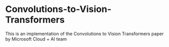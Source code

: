 # Convolutions-to-Vision-Transformers
This is an implementation of the Convolutions to Vision Transformers paper by Microsoft Cloud + AI team
